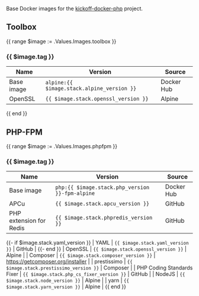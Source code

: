 Base Docker images for the [kickoff-docker-php](https://github.com/thecodingmachine/kickoff-docker-php/) project.

## Toolbox
{{ range $image := .Values.Images.toolbox }}
### {{ $image.tag }}

| Name       | Version                                    | Source     |
|------------|--------------------------------------------|------------|
| Base image | `alpine:{{ $image.stack.alpine_version }}` | Docker Hub |
| OpenSSL    | `{{ $image.stack.openssl_version }}`       | Alpine     |
{{ end }}
## PHP-FPM
{{ range $image := .Values.Images.phpfpm }}
### {{ $image.tag }}

| Name                       | Version                                         | Source                            |
|----------------------------|-------------------------------------------------|-----------------------------------|
| Base image                 | `php:{{ $image.stack.php_version }}-fpm-alpine` | Docker Hub                        |
| APCu                       | `{{ $image.stack.apcu_version }}`               | GitHub                            |
| PHP extension for Redis    | `{{ $image.stack.phpredis_version }}`           | GitHub                            |
{{- if $image.stack.yaml_version }}
| YAML                       | `{{ $image.stack.yaml_version }}`               | GitHub                            |
{{- end }}
| OpenSSL                    | `{{ $image.stack.openssl_version }}`            | Alpine                            |
| Composer                   | `{{ $image.stack.composer_version }}`           | https://getcomposer.org/installer |
| prestissimo                | `{{ $image.stack.prestissimo_version }}`        | Composer                          |
| PHP Coding Standards Fixer | `{{ $image.stack.php_cs_fixer_version }}`       | GitHub                            |
| NodeJS                     | `{{ $image.stack.node_version }}`               | Alpine                            |
| yarn                       | `{{ $image.stack.yarn_version }}`               | Alpine                            |
{{ end }}